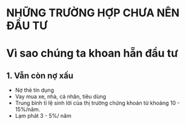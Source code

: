 # NHỮNG TRƯỜNG HỢP CHƯA NÊN ĐẦU TƯ


# Vì sao chúng ta khoan hẵn đầu tư 
## 1. Vẫn còn nợ xấu
- Nợ thẻ tín dụng
- Vay mua xe, nhà, cá nhân, tiêu dùng 
- Trung bình tỉ lệ sinh lời của thị trường chứng khoán từ khoảng 10 - 15%/năm.
- Lạm phát 3 - 5%/ năm

